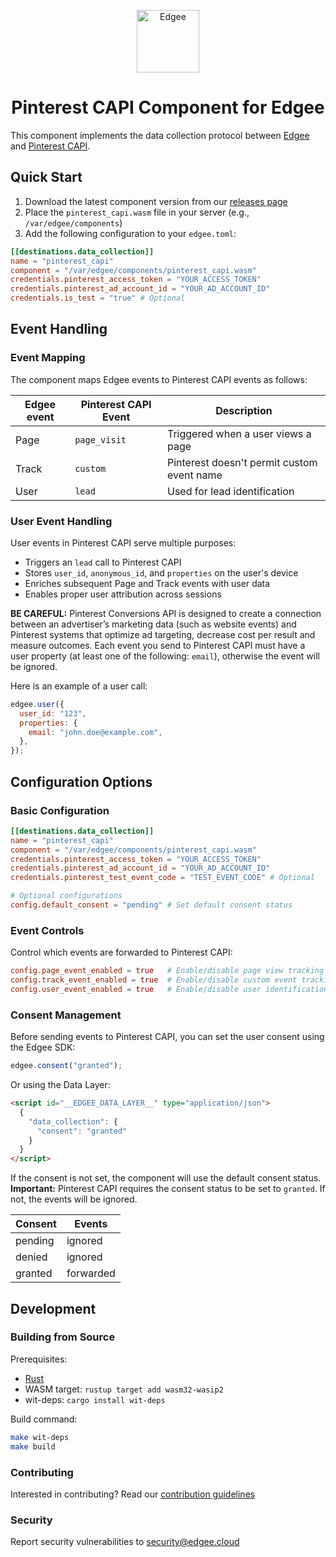 <div align="center">
<p align="center">
  <a href="https://www.edgee.cloud">
    <picture>
      <source media="(prefers-color-scheme: dark)" srcset="https://cdn.edgee.cloud/img/component-dark.svg">
      <img src="https://cdn.edgee.cloud/img/component.svg" height="100" alt="Edgee">
    </picture>
  </a>
</p>
</div>


<h1 align="center">Pinterest CAPI Component for Edgee</h1>

This component implements the data collection protocol between [Edgee](https://www.edgee.cloud) and [Pinterest CAPI](https://help.pinterest.com/en/business/article/getting-started-with-the-conversions-api).

## Quick Start

1. Download the latest component version from our [releases page](../../releases)
2. Place the `pinterest_capi.wasm` file in your server (e.g., `/var/edgee/components`)
3. Add the following configuration to your `edgee.toml`:

```toml
[[destinations.data_collection]]
name = "pinterest_capi"
component = "/var/edgee/components/pinterest_capi.wasm"
credentials.pinterest_access_token = "YOUR_ACCESS_TOKEN"
credentials.pinterest_ad_account_id = "YOUR_AD_ACCOUNT_ID"
credentials.is_test = "true" # Optional
```

## Event Handling

### Event Mapping
The component maps Edgee events to Pinterest CAPI events as follows:

| Edgee event | Pinterest CAPI Event  | Description |
|-------------|-----------|-------------|
| Page   | `page_visit`     | Triggered when a user views a page |
| Track  | `custom` | Pinterest doesn't permit custom event name |
| User   | `lead` | Used for lead identification |

### User Event Handling
User events in Pinterest CAPI serve multiple purposes:
- Triggers an `lead` call to Pinterest CAPI
- Stores `user_id`, `anonymous_id`, and `properties` on the user's device
- Enriches subsequent Page and Track events with user data
- Enables proper user attribution across sessions

**BE CAREFUL:**
Pinterest Conversions API is designed to create a connection between an advertiser’s marketing data (such as website events) and Pinterest systems that optimize ad targeting, decrease cost per result and measure outcomes.
Each event you send to Pinterest CAPI must have a user property (at least one of the following: `email`), otherwise the event will be ignored.

Here is an example of a user call:
```javascript
edgee.user({
  user_id: "123",
  properties: {
    email: "john.doe@example.com",
  },
});
```

## Configuration Options

### Basic Configuration
```toml
[[destinations.data_collection]]
name = "pinterest_capi"
component = "/var/edgee/components/pinterest_capi.wasm"
credentials.pinterest_access_token = "YOUR_ACCESS_TOKEN"
credentials.pinterest_ad_account_id = "YOUR_AD_ACCOUNT_ID"
credentials.pinterest_test_event_code = "TEST_EVENT_CODE" # Optional

# Optional configurations
config.default_consent = "pending" # Set default consent status
```

### Event Controls
Control which events are forwarded to Pinterest CAPI:
```toml
config.page_event_enabled = true   # Enable/disable page view tracking
config.track_event_enabled = true  # Enable/disable custom event tracking
config.user_event_enabled = true   # Enable/disable user identification
```

### Consent Management
Before sending events to Pinterest CAPI, you can set the user consent using the Edgee SDK: 
```javascript
edgee.consent("granted");
```

Or using the Data Layer:
```html
<script id="__EDGEE_DATA_LAYER__" type="application/json">
  {
    "data_collection": {
      "consent": "granted"
    }
  }
</script>
```

If the consent is not set, the component will use the default consent status.
**Important:** Pinterest CAPI requires the consent status to be set to `granted`. If not, the events will be ignored.

| Consent | Events |
|---------|--------|
| pending | ignored |
| denied  | ignored |
| granted | forwarded |

## Development

### Building from Source
Prerequisites:
- [Rust](https://www.rust-lang.org/tools/install)
- WASM target: `rustup target add wasm32-wasip2`
- wit-deps: `cargo install wit-deps`

Build command:
```bash
make wit-deps
make build
```

### Contributing
Interested in contributing? Read our [contribution guidelines](./CONTRIBUTING.md)

### Security
Report security vulnerabilities to [security@edgee.cloud](mailto:security@edgee.cloud)
```